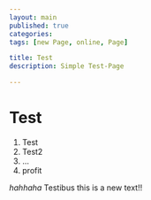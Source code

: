 ```yaml
---
layout: main
published: true
categories:
tags: [new Page, online, Page]

title: Test
description: Simple Test-Page

---
```


# Test

1. Test
2. Test2
3. ...
4. profit

*hahhaha*
Testibus
this is a new text!!